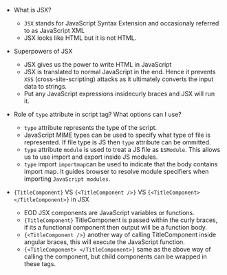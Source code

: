 - What is JSX?
  - `JSX` stands for JavaScript Syntax Extension and occasionaly referred to as JavaScript XML
  - JSX looks like HTML but it is not HTML.

- Superpowers of JSX
  - JSX gives us the power to write HTML in JavaScript
  - JSX is translated to normal JavaScript in the end. Hence it prevents `XSS` (cross-site-scripting) attacks as it ultimately converts the input data to strings.
  - Put any JavaScript expressions insidecurly braces and JSX will run it.

- Role of `type` attribute in script tag? What options can I use?
  - `type` attribute represents the type of the script. 
  - JavaScript MIME types can be used to specify what type of file is represented.
  If file type is JS then `type` attribute can be ommitted.
  - `type` attribute `module` is used to treat a JS file as `ESModule`. This allows us to use import and export inside JS modules.
  - `type` import `importmap`can be used to indicate that the body contains import map. It guides browser to resolve module specifiers when importing `JavaScript modules`.

- `{TitleComponent}` VS `{<TitleComponent />}` VS `{<TitleComponent> </TitleComponent>}` in JSX

  - EOD JSX components are JavaScript variables or functions.
  - `{TitleComponent}` TitleComponent is passed within the curly braces, if its a functional component then output will be a function body.
  - `{<TitleComponent />}` another way of calling TitleComponent inside angular braces, this will execute the JavaScript function.
  - `{<TitleComponent> </TitleComponent>}` same as the above way of calling the component, but child components can be wrapped in these tags.
